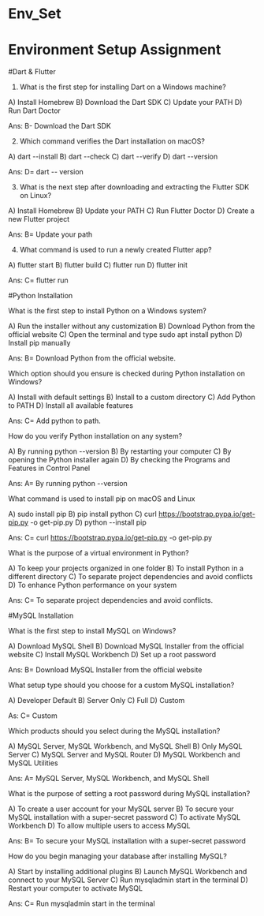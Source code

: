 # Env_Set

# Environment Setup Assignment

#Dart & Flutter

1. What is the first step for installing Dart on a Windows machine?

A) Install Homebrew
B) Download the Dart SDK
C) Update your PATH
D) Run Dart Doctor

Ans: B- Download the Dart SDK

2. Which command verifies the Dart installation on macOS?

A) dart --install
B) dart --check
C) dart --verify
D) dart --version

Ans: D= dart -- version

3. What is the next step after downloading and extracting the Flutter SDK on Linux?

A) Install Homebrew
B) Update your PATH
C) Run Flutter Doctor
D) Create a new Flutter project

Ans: B= Update your path


4. What command is used to run a newly created Flutter app?

A) flutter start
B) flutter build
C) flutter run
D) flutter init

Ans: C= flutter run


#Python Installation

What is the first step to install Python on a Windows system?

A) Run the installer without any customization
B) Download Python from the official website
C) Open the terminal and type sudo apt install python
D) Install pip manually

Ans: B= Download Python from the official website. 

Which option should you ensure is checked during Python installation on Windows?

A) Install with default settings
B) Install to a custom directory
C) Add Python to PATH
D) Install all available features

Ans: C= Add python to path. 

How do you verify Python installation on any system?

A) By running python --version
B) By restarting your computer
C) By opening the Python installer again
D) By checking the Programs and Features in Control Panel

Ans: A= By running python --version 

What command is used to install pip on macOS and Linux

A) sudo install pip
B) pip install python
C) curl https://bootstrap.pypa.io/get-pip.py -o get-pip.py
D) python --install pip

Ans: C= curl https://bootstrap.pypa.io/get-pip.py -o get-pip.py

What is the purpose of a virtual environment in Python?

A) To keep your projects organized in one folder
B) To install Python in a different directory
C) To separate project dependencies and avoid conflicts
D) To enhance Python performance on your system

Ans: C= To separate project dependencies and avoid conflicts. 

#MySQL Installation

What is the first step to install MySQL on Windows?

A) Download MySQL Shell
B) Download MySQL Installer from the official website
C) Install MySQL Workbench
D) Set up a root password

Ans: B= Download MySQL Installer from the official website

What setup type should you choose for a custom MySQL installation?

A) Developer Default
B) Server Only
C) Full
D) Custom

As: C= Custom

Which products should you select during the MySQL installation?

A) MySQL Server, MySQL Workbench, and MySQL Shell
B) Only MySQL Server
C) MySQL Server and MySQL Router
D) MySQL Workbench and MySQL Utilities

Ans: A= MySQL Server, MySQL Workbench, and MySQL Shell

What is the purpose of setting a root password during MySQL installation?

A) To create a user account for your MySQL server
B) To secure your MySQL installation with a super-secret password
C) To activate MySQL Workbench
D) To allow multiple users to access MySQL

Ans: B= To secure your MySQL installation with a super-secret password

How do you begin managing your database after installing MySQL?

A) Start by installing additional plugins
B) Launch MySQL Workbench and connect to your MySQL Server
C) Run mysqladmin start in the terminal
D) Restart your computer to activate MySQL

Ans: C= Run mysqladmin start in the terminal